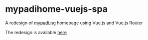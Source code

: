 # mypadihome-vuejs-spa
A redesign of [mypadi.ng](https://www.mypadi.ng/) homepage using Vue.js  and Vue.js Router 

The redesign is available [here](https://mypadindu.herokuapp.com/index.html#/) 
